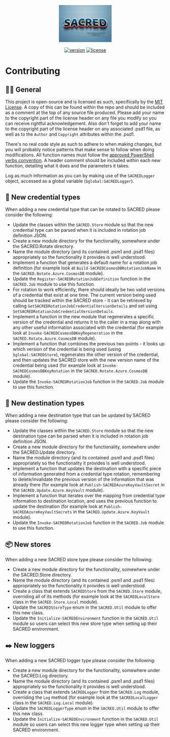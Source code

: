 <div align="center">
    <p>
        <a align="center" href="" target="_blank">
            <img width="33%" src="SACRED.png">
        </a>
    </p>

[![version](https://img.shields.io/powershellgallery/v/SACRED)](https://www.powershellgallery.com/packages/SACRED)
[![license](https://img.shields.io/github/license/ccdigix/SACRED)](https://opensource.org/license/mit/)
</div>

# Contributing

## 🧑‍💻 General

This project is open-source and is licensed as such, specifically by the [MIT License](https://opensource.org/license/mit/). A copy of this can be found within the repo and should be included as a comment at the top of any source file produced. Please add your name to the copyright part of the license header on any file you modify so you can receive rightful acknowledgement. Also don't forget to add your name to the copyright part of the license header on any associated .psd1 file, as well as to the `Author` and `Copyright` attributes within the .psd1.

There's no real code style as such to adhere to when making changes, but you will probably notice patterns that make sense to follow when doing modifications. All function names must follow the [approved PowerShell verbs convention](https://learn.microsoft.com/en-us/powershell/scripting/developer/cmdlet/approved-verbs-for-windows-powershell-commands). A header comment should be included within each new function, detailing what it does and the parameters it takes.

Log as much information as you can by making use of the `SACREDLogger` object, accessed as a global variable (`$global:SACREDLogger`).

## 🔑 New credential types

When adding a new credential type that can be rotated to SACRED please consider the following:

- Update the classes within the `SACRED.Store` module so that the new credential type can be parsed when it is included in rotation job definition JSON.
- Create a new module directory for the functionality, somewhere under the SACRED.Rotate directory.
- Name the module directory (and its contained .psm1 and .psd1 files) appropriately so the functionality it provides is well understood.
- Implement a function that generates a default name for a rotation job definition (for example look at `Build-SACREDCosmosDBRotationJobName` in the `SACRED.Rotate.Azure.CosmosDB` module).
- Update the `Register-SACREDRotationJobDefinition` function in the `SACRED.Job` module to use this function.
- For rotation to work efficiently, there should ideally be two valid versions of a credential that exist at one time. The current version being used should be tracked within the SACRED store - it can be retrieved by calling `GetSACREDRotationJobCredentialVersionDetails` and set using `SetSACREDRotationJobCredentialVersionDetails`.
- Implement a function in the new module that regenerates a specific version of the credential and returns it to the caller in a map along with any other useful information associated with the credential (for example look at `Invoke-SACREDCosmosDBKeyRegeneration` in the `SACRED.Rotate.Azure.CosmosDB` module).
- Implement a function that combines the previous two points - it looks up which version of the credential is being used (using `$global:SACREDStore`), regenerates the other version of the credential, and then updates the SACRED store with the new version name of the credential being used (for example look at `Invoke-SACREDCosmosDBKeyRotation` in the `SACRED.Rotate.Azure.CosmosDB` module).
- Update the `Invoke-SACREDRotationJob` function in the `SACRED.Job` module to use this function.

## 🏦 New destination types

When adding a new destination type that can be updated by SACRED please consider the following:

- Update the classes within the `SACRED.Store` module so that the new destination type can be parsed when it is included in rotation job definition JSON.
- Create a new module directory for the functionality, somewhere under the SACRED.Update directory.
- Name the module directory (and its contained .psm1 and .psd1 files) appropriately so the functionality it provides is well understood.
- Implement a function that updates the destination with a specific piece of information generated from a credential type rotation, remembering to delete/invalidate the previous version of the information that was already there (for example look at `Publish-SACREDAzureKeyVaultSecret` in the `SACRED.Update.Azure.KeyVault` module).
- Implement a function that iterates over the mapping from credential type information to destination location, and uses the previous function to update the destination (for example look at `Publish-SACREDAzureKeyVaultSecrets` in the `SACRED.Update.Azure.KeyVault` module).
- Update the `Invoke-SACREDRotationJob` function in the `SACRED.Job` module to use this function.

## 📦 New stores

When adding a new SACRED store type please consider the following:

- Create a new module directory for the functionality, somewhere under the SACRED.Store directory.
- Name the module directory (and its contained .psm1 and .psd1 files) appropriately so the functionality it provides is well understood.
- Create a class that extends `SACREDStore` from the `SACRED.Store` module, overriding all of its methods (for example look at the `SACREDLocalStore` class in the `SACRED.Store.Local` module).
- Update the `SACREDStoreType` enum in the `SACRED.Util` module to offer this new class.
- Update the `Initialize-SACREDEnvironment` function in the `SACRED.Util` module so users can select this new store type when setting up their SACRED environment.

## ✒️ New loggers

When adding a new SACRED logger type please consider the following:

- Create a new module directory for the functionality, somewhere under the SACRED.Log directory.
- Name the module directory (and its contained .psm1 and .psd1 files) appropriately so the functionality it provides is well understood.
- Create a class that extends `SACREDLogger` from the `SACRED.Log` module, overriding the `Log` method (for example look at the `SACREDLocalLogger` class in the `SACRED.Log.Local` module).
- Update the `SACREDLoggerType` enum in the `SACRED.Util` module to offer this new class.
- Update the `Initialize-SACREDEnvironment` function in the `SACRED.Util` module so users can select this new logger type when setting up their SACRED environment.